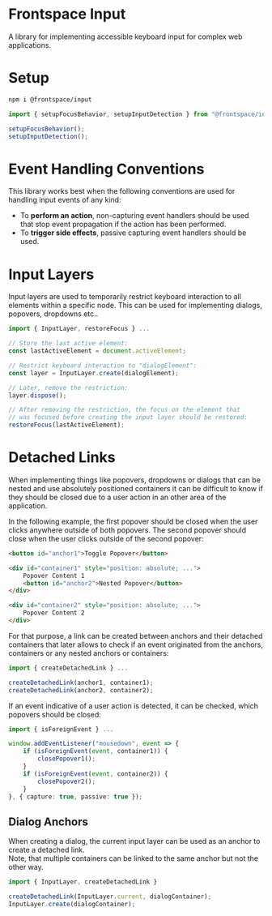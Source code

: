 # Frontspace Input
A library for implementing accessible keyboard input for complex web applications.

# Setup
```bash
npm i @frontspace/input
```
```ts
import { setupFocusBehavior, setupInputDetection } from "@frontspace/input";

setupFocusBehavior();
setupInputDetection();
```

# Event Handling Conventions
This library works best when the following conventions are used for handling input events of any kind:
+ To **perform an action**, non-capturing event handlers should be used that stop event propagation if the action has been performed.
+ To **trigger side effects**, passive capturing event handlers should be used.

# Input Layers
Input layers are used to temporarily restrict keyboard interaction to all elements within a specific node. This can be used for implementing dialogs, popovers, dropdowns etc..
```ts
import { InputLayer, restoreFocus } ...

// Store the last active element:
const lastActiveElement = document.activeElement;

// Restrict keyboard interaction to "dialogElement":
const layer = InputLayer.create(dialogElement);

// Later, remove the restriction:
layer.dispose();

// After removing the restriction, the focus on the element that
// was focused before creating the input layer should be restored:
restoreFocus(lastActiveElement);
```

# Detached Links
When implementing things like popovers, dropdowns or dialogs that can be nested and use absolutely positioned containers it can be difficult to know if they should be closed due to a user action in an other area of the application.

In the following example, the first popover should be closed when the user clicks anywhere outside of both popovers. The second popover should close when the user clicks outside of the second popover:
```html
<button id="anchor1">Toggle Popover</button>

<div id="container1" style="position: absolute; ...">
    Popover Content 1
    <button id="anchor2">Nested Popover</button>
</div>

<div id="container2" style="position: absolute; ...">
    Popover Content 2
</div>
```
For that purpose, a link can be created between anchors and their detached containers that later allows to check if an event originated from the anchors, containers or any nested anchors or containers:
```ts
import { createDetachedLink } ...

createDetachedLink(anchor1, container1);
createDetachedLink(anchor2, container2);
```
If an event indicative of a user action is detected, it can be checked, which popovers should be closed:
```ts
import { isForeignEvent } ...

window.addEventListener("mousedown", event => {
    if (isForeignEvent(event, container1)) {
        closePopover1();
    }
    if (isForeignEvent(event, container2)) {
        closePopover2();
    }
}, { capture: true, passive: true });
```

## Dialog Anchors
When creating a dialog, the current input layer can be used as an anchor to create a detached link.<br>
Note, that multiple containers can be linked to the same anchor but not the other way.
```ts
import { InputLayer, createDetachedLink }

createDetachedLink(InputLayer.current, dialogContainer);
InputLayer.create(dialogContainer);
```
